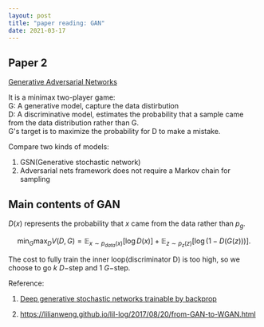 ```yaml
---
layout: post
title: "paper reading: GAN"
date: 2021-03-17
---
```


## Paper 2
[Generative Adversarial Networks](https://arxiv.org/abs/1406.2661)

It is a minimax two-player game: <br>
G: A generative model, capture the data distirbution <br>
D: A discriminative model, estimates the probability that a sample came from the data distribution rather than G. <br>
G's target is to maximize the probability for D to make a mistake. 

Compare two kinds of models: <br>
1. GSN(Generative stochastic network)
2. Adversarial nets framework does not require a Markov chain for sampling

## Main contents of GAN

$D(x)$ represents the probability that $x$ came from the data rather than $p_g$.

$$\min_G \max_D V(D, G) = \mathbb{E}_{x \sim p_{data}(x)} [\log D(x)] + \mathbb{E}_{z \sim p_z(z)}[\log(1 - D(G(z)))].$$

The cost to fully train the inner loop(discriminator D) is too high, so we choose to go $k$ $D-$step and $1$ $G-$step. 

Reference:
1. [Deep generative stochastic networks trainable by backprop](https://arxiv.org/abs/1306.1091)

2. https://lilianweng.github.io/lil-log/2017/08/20/from-GAN-to-WGAN.html